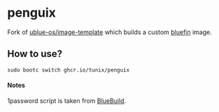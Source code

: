 # penguix

Fork of [ublue-os/image-template](https://github.com/ublue-os/image-template) which builds a custom
[bluefin](https://github.com/ublue-os/bluefin) image.

## How to use?

```
sudo bootc switch ghcr.io/tunix/penguix
```

#### Notes

1password script is taken from
[BlueBuild](https://github.com/blue-build/modules/commit/1c24190588fdf834927638770be5ec695fd86c30).
